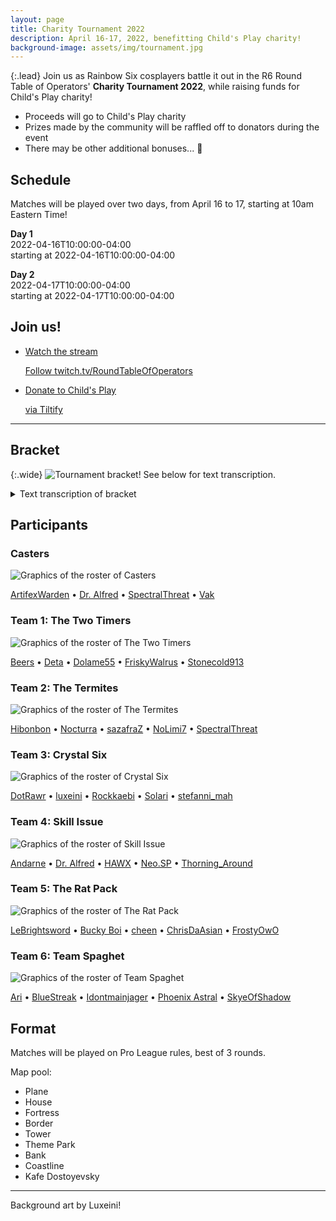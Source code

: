 ```yaml
---
layout: page
title: Charity Tournament 2022
description: April 16-17, 2022, benefitting Child's Play charity!
background-image: assets/img/tournament.jpg
---
```


{:.lead}
Join us as Rainbow Six cosplayers battle it out in the R6 Round Table of Operators' **Charity Tournament 2022**, while raising funds for Child's Play charity!

* Proceeds will go to Child's Play charity
* Prizes made by the community will be raffled off to donators during the event
* There may be other additional bonuses... 👀

## Schedule

Matches will be played over two days, from April 16 to 17, starting at 10am Eastern Time! 

<strong>Day 1</strong><br>
<span class="date lead">2022-04-16T10:00:00-04:00</span><br>
starting at <span class="time">2022-04-16T10:00:00-04:00</span>

<strong>Day 2</strong><br>
<span class="date lead">2022-04-17T10:00:00-04:00</span><br>
starting at <span class="time">2022-04-17T10:00:00-04:00</span>

## Join us!

<ul class="link-collection">
    <li class="link">
        <a href="https://www.twitch.tv/RoundTableOfOperators">
            <div class="link-title">
                <p>Watch the stream</p>
            </div>
            <div class="link-description">
                <p>Follow twitch.tv/RoundTableOfOperators</p>
            </div>
        </a>
    </li>
    <li class="link">
        <a href="https://tiltify.com/@roundtabler6/round-table-major">
            <div class="link-title">
                <p>Donate to Child's Play</p>
            </div>
            <div class="link-description">
                <p>via Tiltify</p>
            </div>
        </a>
    </li>
</ul>

----

## Bracket

{:.wide}
![Tournament bracket! See below for text transcription.](assets/img/tournament2022/R6RT-Tourney2022-Bracket.jpg)

<details>
<summary>Text transcription of bracket</summary>
<p>The bracket for the tournament! Starting with matches 1 and 2:</p>

<p>MATCH 1: Crystal Six vs Skill Issue</p>
<p>MATCH 2: The Termites vs The Rat Pack</p>

<p>Followed by...</p>

<p>MATCH 3: Team 6 vs winner of Match 1</p>
<p>MATCH 4: The Two Timers vs winner of Match 2</p>

<p>And the finals...</p>

<p>MATCH 5: winner of Match 3 vs winner of Match 4</p>
</details>

## Participants

### Casters

![Graphics of the roster of Casters](assets/img/tournament2022/R6RT-Tourney2022-Casters.jpg)

[ArtifexWarden](https://twitter.com/ArtifexWarden) &bull; [Dr. Alfred](https://twitter.com/dralfredpennywo) &bull; [SpectralThreat](https://twitch.tv/spectralthreat) &bull; [Vak](https://www.twitch.tv/HyperSeriesGG)

### Team 1: The Two Timers

![Graphics of the roster of The Two Timers](assets/img/tournament2022/R6RT-Tourney2022-Team1.jpg)

[Beers](https://twitter.com/thatbeersguy) &bull; [Deta](https://twitter.com/Detaleader) &bull; [Dolame55](https://twitter.com/Colonel_Guano) &bull; [FriskyWalrus](https://twitter.com/thefriskywalrus) &bull; [Stonecold913](https://twitter.com/st0necold913)

### Team 2: The Termites

![Graphics of the roster of The Termites](assets/img/tournament2022/R6RT-Tourney2022-Team2.jpg)

[Hibonbon](https://twitter.com/Hibonbonn) &bull; [Nocturra](https://twitter.com/nocturra) &bull; [sazafraZ](https://twitter.com/_sazafraZ_) &bull; [NoLimi7](Twitter.com/NoLimi7_) &bull; [SpectralThreat](twitch.tv/spectralthreat)

### Team 3: Crystal Six

![Graphics of the roster of Crystal Six](assets/img/tournament2022/R6RT-Tourney2022-Team3.jpg)

[DotRawr](https://www.instagram.com/dotrawr1) &bull; [luxeini](https://twitter.com/luxeini) &bull; [Rockkaebi](https://twitter.com/RockkaebiDaze) &bull; [Solari](https://instagram.com/solari_cosplay) &bull; [stefanni_mah](https://twitter.com/stefanni_mah)

### Team 4: Skill Issue

![Graphics of the roster of Skill Issue](assets/img/tournament2022/R6RT-Tourney2022-Team4.jpg)

[Andarne](https://twitter.com/Andarne_) &bull; [Dr. Alfred](https://twitter.com/dralfredpennywo) &bull; [HAWX](https://twitter.com/alfiebanks14) &bull; [Neo.SP](https://twitter.com/NeoSP5) &bull; [Thorning_Around](https://instagram.com/thorning_around)

### Team 5: The Rat Pack

![Graphics of the roster of The Rat Pack](assets/img/tournament2022/R6RT-Tourney2022-Team5.jpg)

[LeBrightsword](https://www.instagram.com/lebrightsword/) &bull; [Bucky Boi](https://twitter.com/94_Vlad_Impala) &bull; [cheen](https://twitter.com/_cheenis) &bull; [ChrisDaAsian](https://twitter.com/ChrisDaAsian) &bull; [FrostyOwO](https://youtube.com/channel/UCwhGuY86PoV_cSLtUvaDd_w)

### Team 6: Team Spaghet

![Graphics of the roster of Team Spaghet](assets/img/tournament2022/R6RT-Tourney2022-Team6.jpg)

[Ari](https://twitter.com/Arihel_EN) &bull; [BlueStreak](https://instagram.com/bluestreak_cosplay95) &bull; [Idontmainjager](https://tiktok.com/@idontmainjager) &bull; [Phoenix Astral](https://twitter.com/Phoenix_Astral) &bull; [SkyeOfShadow](https://twitter.com/SkyeOfShadow)

## Format

Matches will be played on Pro League rules, best of 3 rounds. 

Map pool:
* Plane
* House
* Fortress
* Border
* Tower
* Theme Park
* Bank
* Coastline
* Kafe Dostoyevsky 

-----

Background art by Luxeini!

<!-- Scripts for conversion to local time -->
<script src="/assets/js/luxon.min.js"></script>
<script>
"strict mode";
let datetime = document.getElementsByClassName("datetime");
for(let i = 0; i < datetime.length; ++i)
{
    datetime[i].innerText = luxon.DateTime.fromISO(datetime[i].innerText).toLocal().toFormat("ccc, d LLL yyyy, hh:mm a ZZ");
}
let date = document.getElementsByClassName("date");
for(let i = 0; i < date.length; ++i)
{
    date[i].innerText = luxon.DateTime.fromISO(date[i].innerText).toLocal().toFormat("ccc, d LLL yyyy");
}
let time = document.getElementsByClassName("time");
for(let i = 0; i < time.length; ++i)
{
    time[i].innerText = luxon.DateTime.fromISO(time[i].innerText).toLocal().toFormat("hh:mm a ZZ");
}
</script>
